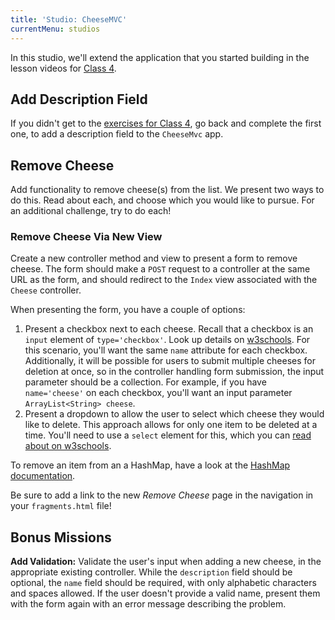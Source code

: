 ```yaml
---
title: 'Studio: CheeseMVC'
currentMenu: studios
---
```


In this studio, we'll extend the application that you started building in the lesson videos for [Class 4](../../class-prep/4/).

## Add Description Field

If you didn't get to the [exercises for Class 4](../../class-prep/4/exercises.html), go back and complete the first one, to add a description field to the `CheeseMvc` app.

## Remove Cheese

Add functionality to remove cheese(s) from the list. We present two ways to do this. Read about each, and choose which you would like to pursue. For an additional challenge, try to do each!

### Remove Cheese Via New View

Create a new controller method and view to present a form to remove cheese. The form should make a  `POST` request to a controller at the same URL as the form, and should redirect to the `Index` view associated with the `Cheese` controller.

When presenting the form, you have a couple of options:
1. Present a checkbox next to each cheese. Recall that a checkbox is an `input` element of `type='checkbox'`. Look up details on [w3schools](https://www.w3schools.com/html/html_form_input_types.asp). For this scenario, you'll want the same `name` attribute for each checkbox. Additionally, it will be possible for users to submit multiple cheeses for deletion at once, so in the controller handling form submission, the input parameter should be a collection. For example, if you have `name='cheese'` on each checkbox, you'll want an input parameter `ArrayList<String> cheese`.
2. Present a dropdown to allow the user to select which cheese they would like to delete. This approach allows for only one item to be deleted at a time. You'll need to use a `select` element for this, which you can [read about on w3schools](https://www.w3schools.com/htmL/html_form_elements.asp).

To remove an item from an a HashMap, have a look at the [HashMap documentation](http://docs.oracle.com/javase/8/docs/api/java/util/HashMap.html).

Be sure to add a link to the new *Remove Cheese* page in the navigation in your `fragments.html` file!

## Bonus Missions

**Add Validation:** Validate the user's input when adding a new cheese, in the appropriate existing controller. While the `description` field should be optional, the `name` field should be required, with only alphabetic characters and spaces allowed. If the user doesn't provide a valid name, present them with the form again with an error message describing the problem.

